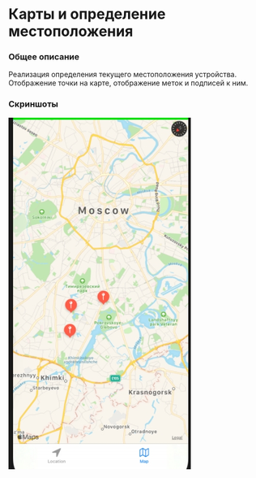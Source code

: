 Карты и определение местоположения
========================

### Общее описание
Реализация определения текущего местоположения устройства. Отображение точки на карте, отображение меток и подписей к ним. 

### Скриншоты
![Основное окно](screenshots/maps.jpg)
